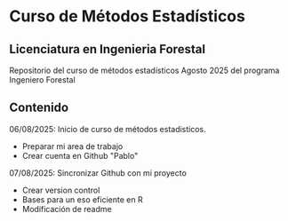 # Curso de Métodos Estadísticos
## Licenciatura en Ingenieria Forestal

Repositorio del curso de métodos estadísticos Agosto 2025 del programa Ingeniero Forestal

## Contenido

06/08/2025: Inicio de curso de métodos estadisticos.
+ Preparar mi area de trabajo
+ Crear cuenta en Github "Pablo"

07/08/2025: Sincronizar Github con mi  proyecto
+ Crear version control
+ Bases para un eso eficiente en R
+ Modificación de readme
